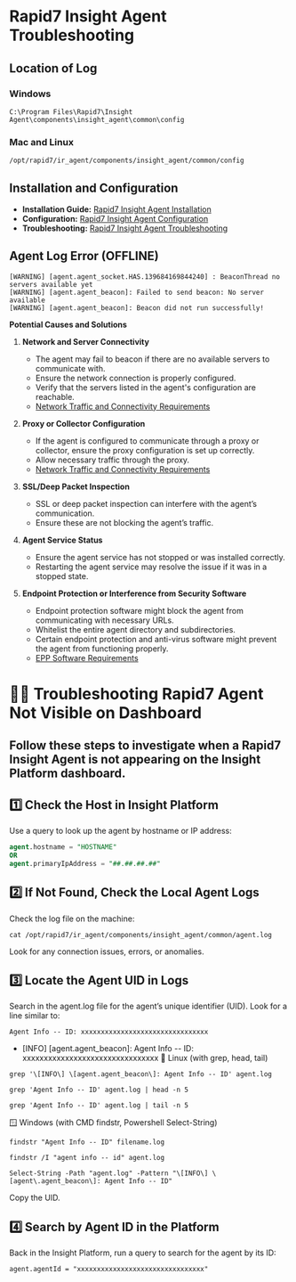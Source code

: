 # Rapid7 Insight Agent Troubleshooting

## Location of Log

### Windows
```
C:\Program Files\Rapid7\Insight Agent\components\insight_agent\common\config
```

### Mac and Linux
```
/opt/rapid7/ir_agent/components/insight_agent/common/config
```

## Installation and Configuration
- **Installation Guide:** [Rapid7 Insight Agent Installation](https://docs.rapid7.com/insight-agent/install)
- **Configuration:** [Rapid7 Insight Agent Configuration](https://docs.rapid7.com/insight-agent/configure)
- **Troubleshooting:** [Rapid7 Insight Agent Troubleshooting](https://docs.rapid7.com/insight-agent/troubleshoot)

## Agent Log Error (OFFLINE)
```
[WARNING] [agent.agent_socket.HAS.139684169844240] : BeaconThread no servers available yet
[WARNING] [agent.agent_beacon]: Failed to send beacon: No server available
[WARNING] [agent.agent_beacon]: Beacon did not run successfully!
```

**Potential Causes and Solutions**

1. **Network and Server Connectivity**  
   - The agent may fail to beacon if there are no available servers to communicate with.  
   - Ensure the network connection is properly configured.  
   - Verify that the servers listed in the agent's configuration are reachable.  
   - [Network Traffic and Connectivity Requirements](https://docs.rapid7.com/insight-agent/network-traffic-and-connectivity-requirements)

2. **Proxy or Collector Configuration**  
   - If the agent is configured to communicate through a proxy or collector, ensure the proxy configuration is set up correctly.  
   - Allow necessary traffic through the proxy.  
   - [Network Traffic and Connectivity Requirements](https://docs.rapid7.com/insight-agent/network-traffic-and-connectivity-requirements)

3. **SSL/Deep Packet Inspection**  
   - SSL or deep packet inspection can interfere with the agent’s communication.  
   - Ensure these are not blocking the agent’s traffic.

4. **Agent Service Status**  
   - Ensure the agent service has not stopped or was installed correctly.  
   - Restarting the agent service may resolve the issue if it was in a stopped state.

5. **Endpoint Protection or Interference from Security Software**  
   - Endpoint protection software might block the agent from communicating with necessary URLs.  
   - Whitelist the entire agent directory and subdirectories.  
   - Certain endpoint protection and anti-virus software might prevent the agent from functioning properly.  
   - [EPP Software Requirements](https://docs.rapid7.com/insight-agent/epp-software-requirements)

# 🕵️‍♂️ Troubleshooting Rapid7 Agent Not Visible on Dashboard

Follow these steps to investigate when a Rapid7 Insight Agent is not appearing on the Insight Platform dashboard.
---
## 1️⃣ Check the Host in Insight Platform
Use a query to look up the agent by hostname or IP address:
```sql
agent.hostname = "HOSTNAME"
OR
agent.primaryIpAddress = "##.##.##.##"
```
## 2️⃣ If Not Found, Check the Local Agent Logs
Check the log file on the machine:
``` 
cat /opt/rapid7/ir_agent/components/insight_agent/common/agent.log
```
Look for any connection issues, errors, or anomalies.
## 3️⃣ Locate the Agent UID in Logs
Search in the agent.log file for the agent’s unique identifier (UID). Look for a line similar to:
``` 
Agent Info -- ID: xxxxxxxxxxxxxxxxxxxxxxxxxxxxxxxx
```
- [INFO] [agent.agent_beacon]: Agent Info -- ID: xxxxxxxxxxxxxxxxxxxxxxxxxxxxxxxx
🐧 Linux (with grep, head, tail)
```
grep '\[INFO\] \[agent.agent_beacon\]: Agent Info -- ID' agent.log
```
```
grep 'Agent Info -- ID' agent.log | head -n 5
```
```
grep 'Agent Info -- ID' agent.log | tail -n 5
```
🪟 Windows (with CMD findstr, Powershell Select-String)
```
findstr "Agent Info -- ID" filename.log
```
```
findstr /I "agent info -- id" agent.log
```
```
Select-String -Path "agent.log" -Pattern "\[INFO\] \[agent\.agent_beacon\]: Agent Info -- ID"
```
Copy the UID.
## 4️⃣ Search by Agent ID in the Platform
Back in the Insight Platform, run a query to search for the agent by its ID:
``` 
agent.agentId = "xxxxxxxxxxxxxxxxxxxxxxxxxxxxxxxx"
```
